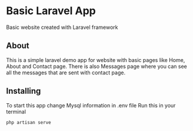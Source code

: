 # Basic Laravel App
Basic website created with Laravel framework

## About

This is a simple laravel demo app for website with basic pages like Home, About and Contact page. There is also Messages page where you can see all the messages that are sent with contact page.

## Installing

To start this app change Mysql information in .env file
Run this in your terminal

```
php artisan serve
```

